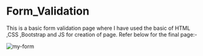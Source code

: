 # Form_Validation

This is a basic form validation page where I have used the basic of HTML ,CSS ,Bootstrap and JS for creation of page.
Refer below for the final page:-

![my-form](https://user-images.githubusercontent.com/60357569/167244362-a8ac6851-6f9c-45af-9bb4-b289417afdd9.png)

